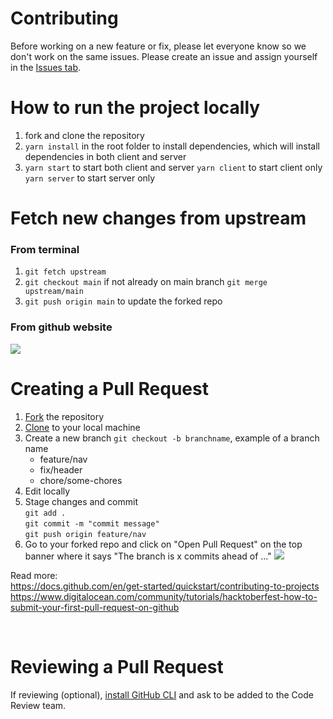 # Contributing

Before working on a new feature or fix, please let everyone know so we don't work on the same issues. Please create an issue and assign yourself in the [Issues tab](https://assets.digitalocean.com/articles/hfestfirstpr-pr.gif).

# How to run the project locally

1. fork and clone the repository
2. `yarn install` in the root folder to install dependencies, which will install dependencies in both client and server
3. `yarn start` to start both client and server
   `yarn client` to start client only
   `yarn server` to start server only

# Fetch new changes from upstream

### From terminal

1. `git fetch upstream`
2. `git checkout main` if not already on main branch
   `git merge upstream/main`
3. `git push origin main` to update the forked repo

### From github website

[![](https://i.imgur.com/7eLUTJQm.jpg)](https://i.imgur.com/7eLUTJQ.png)

# Creating a Pull Request

1. [Fork](https://docs.github.com/en/get-started/quickstart/fork-a-repo) the repository
2. [Clone](https://docs.github.com/en/get-started/quickstart/fork-a-repo#cloning-your-forked-repository) to your local machine
3. Create a new branch `git checkout -b branchname`, example of a branch name
   - feature/nav
   - fix/header
   - chore/some-chores
4. Edit locally
5. Stage changes and commit <br/>
   `git add .` <br/>
   `git commit -m "commit message"` <br/>
   `git push origin feature/nav`
6. Go to your forked repo and click on "Open Pull Request" on the top banner where it says "The branch is x commits ahead of ..."
   [![](https://i.imgur.com/luSAAVKm.jpg)](https://i.imgur.com/luSAAVK.png)

Read more: <br/>
https://docs.github.com/en/get-started/quickstart/contributing-to-projects
https://www.digitalocean.com/community/tutorials/hacktoberfest-how-to-submit-your-first-pull-request-on-github

<br />

# Reviewing a Pull Request

If reviewing (optional), [install GitHub CLI](https://cli.github.com/) and ask to be added to the Code Review team.
